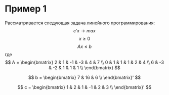 # Пример 1
Рассматривается следующая задача линейного программирования:
$$ c'x \rightarrow max $$
$$ x \geq 0 $$
$$ Ax \leq b $$
где  
$$
A = \begin{bmatrix}
        2 & 1 & -1 & -3 & 4 & 7 \\  
        0 & 1 & 1 & 1 & 2 & 4 \\  
        6 & -3 & -2 & 1 & 1 & 1 \\  
     \end{bmatrix}
$$
  

$$ b = \begin{bmatrix}
        7 & 16 & 6 \\
       \end{bmatrix}' $$
  
$$ c = \begin{bmatrix}
        1 & 2 & 1 & -1 & 2 & 3 \\
       \end{bmatrix}' $$
